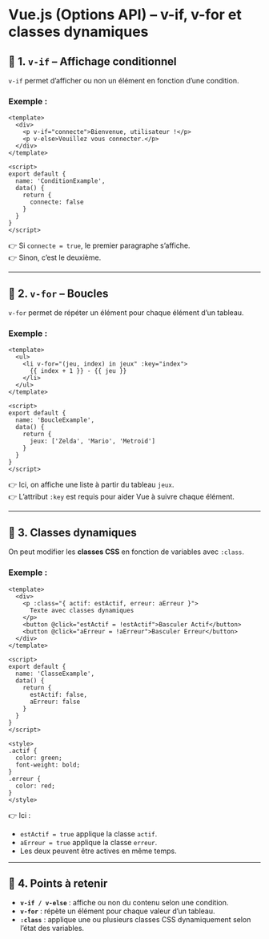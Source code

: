 # Vue.js (Options API) – v-if, v-for et classes dynamiques

## 🔎 1. `v-if` – Affichage conditionnel

`v-if` permet d’afficher ou non un élément en fonction d’une condition.

### Exemple :

```vue
<template>
  <div>
    <p v-if="connecte">Bienvenue, utilisateur !</p>
    <p v-else>Veuillez vous connecter.</p>
  </div>
</template>

<script>
export default {
  name: 'ConditionExample',
  data() {
    return {
      connecte: false
    }
  }
}
</script>
```

👉 Si `connecte = true`, le premier paragraphe s’affiche.  
👉 Sinon, c’est le deuxième.

---

## 🔁 2. `v-for` – Boucles

`v-for` permet de répéter un élément pour chaque élément d’un tableau.

### Exemple :

```vue
<template>
  <ul>
    <li v-for="(jeu, index) in jeux" :key="index">
      {{ index + 1 }} - {{ jeu }}
    </li>
  </ul>
</template>

<script>
export default {
  name: 'BoucleExample',
  data() {
    return {
      jeux: ['Zelda', 'Mario', 'Metroid']
    }
  }
}
</script>
```

👉 Ici, on affiche une liste à partir du tableau `jeux`.  
👉 L’attribut `:key` est requis pour aider Vue à suivre chaque élément.

---

## 🎨 3. Classes dynamiques

On peut modifier les **classes CSS** en fonction de variables avec `:class`.

### Exemple :

```vue
<template>
  <div>
    <p :class="{ actif: estActif, erreur: aErreur }">
      Texte avec classes dynamiques
    </p>
    <button @click="estActif = !estActif">Basculer Actif</button>
    <button @click="aErreur = !aErreur">Basculer Erreur</button>
  </div>
</template>

<script>
export default {
  name: 'ClasseExample',
  data() {
    return {
      estActif: false,
      aErreur: false
    }
  }
}
</script>

<style>
.actif {
  color: green;
  font-weight: bold;
}
.erreur {
  color: red;
}
</style>
```

👉 Ici :
- `estActif = true` applique la classe `actif`.
- `aErreur = true` applique la classe `erreur`.
- Les deux peuvent être actives en même temps.

---

## 📌 4. Points à retenir

- **`v-if / v-else`** : affiche ou non du contenu selon une condition.
- **`v-for`** : répète un élément pour chaque valeur d’un tableau.
- **`:class`** : applique une ou plusieurs classes CSS dynamiquement selon l’état des variables.
